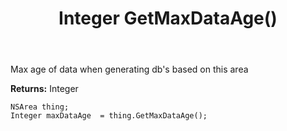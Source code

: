 ﻿---
uid: crmscript_ref_NSArea_GetMaxDataAge
title: Integer GetMaxDataAge()
intellisense: NSArea.GetMaxDataAge
keywords: NSArea, GetMaxDataAge
so.topic: reference
---

Max age of data when generating db's based on this area

**Returns:** Integer


```crmscript
NSArea thing;
Integer maxDataAge  = thing.GetMaxDataAge();
```



